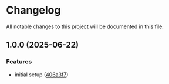 # Changelog

All notable changes to this project will be documented in this file.

## 1.0.0 (2025-06-22)


### Features

* initial setup ([406a3f7](https://github.com/yros-cloud/terraform-aws-organization/commit/406a3f7b204870eaf255d5933abf81a59cde467a))
